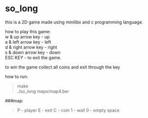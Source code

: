# so_long

this is a 2D game made using minilibx and c programming language.

how to play this game: \
w & up arrow key - up \
a & left arrow key - left \
d & right arrow key - right \
s & down arrow key - down \
ESC KEY - to exit the game. 

to win the game collect all coins and exit through the key

how to run:
> make \
> ./so_long maps/map4.ber

###map:
> P - player
> E - exit
> C - coin
> 1 - wall
> 0 - empty space
